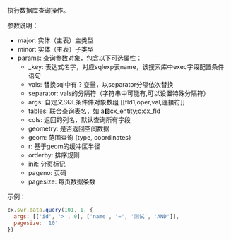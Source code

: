执行数据库查询操作。

参数说明：
- major: 实体（主表）主类型
- minor: 实体（主表）子类型
- params: 查询参数对象，包含以下可选属性：
  - _key: 表达式名字，对应sqlexp表name，该搜索库中exec字段配置条件语句
  - vals: 替换sql中有 ? 变量，以separator分隔依次替换
  - separator: vals的分隔符（字符串中可能有,可以设置特殊分隔符）
  - args: 自定义SQL条件件对象数组 [[fld1,oper,val,连接符]]
  - tables: 联合查询表名，如 a:b:cx_entity;c:cx_fld
  - cols: 返回的列名，默认查询所有字段
  - geometry: 是否返回空间数据
  - geom: 范围查询 {type, coordinates}
  - r: 基于geom的缓冲区半径
  - orderby: 排序规则
  - init: 分页标记
  - pageno: 页码
  - pagesize: 每页数据条数

示例：
```javascript
cx.svr.data.query(101, 1, {
  args: [['id', '>', 0], ['name', '=', '测试', 'AND']],
  pagesize: '10'
})
```